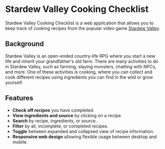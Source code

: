 # Stardew Valley Cooking Checklist
Stardew Valley Cooking Checklist is a web application that allows you to keep track of cooking recipes from the popular video game [Stardew Valley](https://www.stardewvalley.net).
## Background
Stardew Valley is an open-ended country-life RPG where you start a new life and inherit your grandfather's old farm. There are many activities to do in Stardew Valley, such as farming, slaying monsters, chatting with NPCs, and more. One of these activities is cooking, where you can collect and cook different recipes using ingredients you can find in the wild or grow yourself.
## Features
- **Check off recipes** you have completed.
- **View ingredients and source** by clicking on a recipe.
- **Search** by recipe, ingredients, or source.
- **Filter** by all, incomplete, or completed recipes.
- **Toggle** between expanded and collapsed view of recipe information.
- **Responsive web design** allowing flexible usage between desktop and mobile.